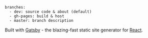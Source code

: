 
```
branches: 
  - dev: source code & about (default)
  - gh-pages: build & host
  - master: branch description
```

Built with [Gatsby](https://www.gatsbyjs.org/) - the blazing-fast static site generator for [React](https://facebook.github.io/react/).
